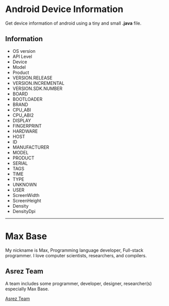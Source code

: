 # Android Device Information

Get device information of android using a tiny and small **.java** file.

## Information

- OS version
- API Level
- Device
- Model
- Product
- VERSION.RELEASE
- VERSION.INCREMENTAL
- VERSION.SDK.NUMBER
- BOARD
- BOOTLOADER
- BRAND
- CPU_ABI
- CPU_ABI2
- DISPLAY
- FINGERPRINT
- HARDWARE
- HOST
- ID
- MANUFACTURER
- MODEL
- PRODUCT
- SERIAL
- TAGS
- TIME
- TYPE
- UNKNOWN
- USER
- ScreenWidth
- ScreenHeight
- Density
- DensityDpi

---------

# Max Base

My nickname is Max, Programming language developer, Full-stack programmer. I love computer scientists, researchers, and compilers.

## Asrez Team

A team includes some programmer, developer, designer, researcher(s) especially Max Base.

[Asrez Team](https://www.asrez.com/)
